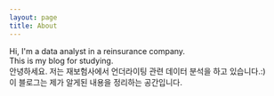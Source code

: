 ```yaml
---
layout: page
title: About
---
```


<p class="message">
  Hi, I'm a data analyst in a reinsurance company.<br>
  This is my blog for studying.<br>
  안녕하세요. 저는 재보험사에서 언더라이팅 관련 데이터 분석을 하고 있습니다.:)<br>
  이 블로그는 제가 알게된 내용을 정리하는 공간입니다.<br>
</p>

